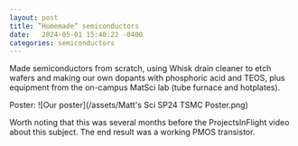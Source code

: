 ```yaml
---
layout: post
title: ‟Homemade” semiconductors
date:   2024-05-01 15:40:22 -0400
categories: semiconductors
---
```

Made semiconductors from scratch, using Whisk drain cleaner to etch wafers and making our own dopants with phosphoric acid and TEOS, plus equipment from the on-campus MatSci lab (tube furnace and hotplates).

Poster:
![Our poster](/assets/Matt's Sci SP24 TSMC Poster.png)

Worth noting that this was several months before the ProjectsInFlight video about this subject.
The end result was a working PMOS transistor.